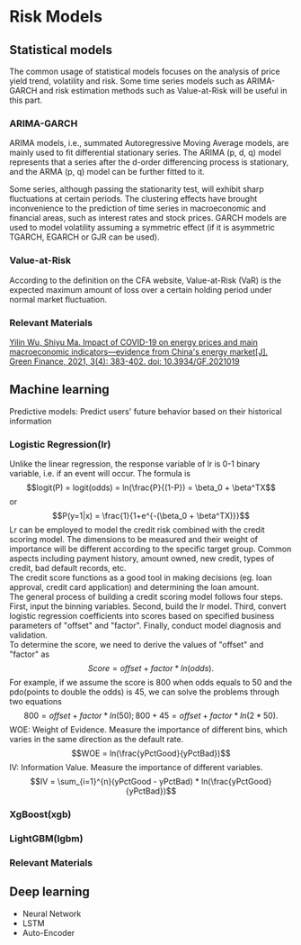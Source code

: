 # Risk Models
## Statistical models
The common usage of statistical models focuses on the analysis of price yield trend, volatility and risk. Some time series models such as ARIMA-GARCH and risk estimation methods such as Value-at-Risk will be useful in this part.
### ARIMA-GARCH  
ARIMA models, i.e., summated Autoregressive Moving Average models, are mainly used to fit differential stationary series. The ARIMA (p, d, q) model represents that a series after the d-order differencing process is stationary, and the ARMA (p, q) model can be further fitted to it.

Some series, although passing the stationarity test, will exhibit sharp fluctuations at certain periods. The clustering effects have brought inconvenience to the prediction of time series in macroeconomic and financial areas, such as interest rates and stock prices. GARCH models are used to model volatility assuming a symmetric effect (if it is asymmetric TGARCH, EGARCH or GJR can be used).  
### Value-at-Risk  
According to the definition on the CFA website, Value-at-Risk (VaR) is the expected maximum amount of loss over a certain holding period under normal market fluctuation.
### Relevant Materials  
[Yilin Wu, Shiyu Ma. Impact of COVID-19 on energy prices and main macroeconomic indicators—evidence from China's energy market[J]. Green Finance, 2021, 3(4): 383-402. doi: 10.3934/GF.2021019](https://www.aimspress.com/article/doi/10.3934/GF.2021019)
## Machine learning
Predictive models: Predict users' future behavior based on their historical information
### Logistic Regression(lr)
Unlike the linear regression, the response variable of lr is 0-1 binary variable, i.e. if an event will occur. The formula is $$logit(P) = logit(odds) = ln(\frac{P}{(1-P}) = \beta_0 + \beta^TX$$ or $$P(y=1|x) = \frac{1}{1+e^{-(\beta_0 + \beta^TX)}}$$
Lr can be employed to model the credit risk combined with the credit scoring model. The dimensions to be measured and their weight of importance will be different according to the specific target group. Common aspects including payment history, amount owned, new credit, types of credit, bad default records, etc.  
The credit score functions as a good tool in making decisions (eg. loan approval, credit card application) and determining the loan amount.  
The general process of building a credit scoring model follows four steps. First, input the binning variables. Second, build the lr model. Third, convert logistic regression coefficients into scores based on specified business parameters of "offset" and "factor". Finally, conduct model diagnosis and validation.  
To determine the score, we need to derive the values of "offset" and "factor" as $$Score = offset + factor * ln(odds).$$ For example, if we assume the score is 800 when odds equals to 50 and the pdo(points to double the odds) is 45, we can solve the problems through two equations $$800 = offset + factor*ln(50); 800 + 45 = offset + factor * ln(2*50).$$
WOE: Weight of Evidence. Measure the importance of different bins, which varies in the same direction as the default rate. $$WOE = ln(\frac{yPctGood}{yPctBad})$$
IV: Information Value. Measure the importance of different variables. $$IV = \sum_{i=1}^{n}(yPctGood - yPctBad) * ln(\frac{yPctGood}{yPctBad})$$
### XgBoost(xgb)
### LightGBM(lgbm)

### Relevant Materials

## Deep learning
- Neural Network
- LSTM
- Auto-Encoder
